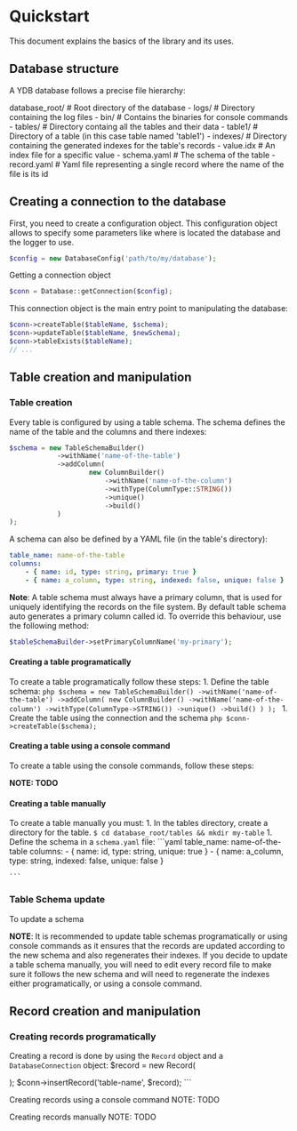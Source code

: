 # Quickstart
This document explains the basics of the library and its uses.

## Database structure
A YDB database follows a precise file hierarchy:

database_root/              # Root directory of the database
    - logs/                 # Directory containing the log files
    - bin/                  # Contains the binaries for console commands
    - tables/               # Directory containg all the tables and their data
        - table1/           # Directory of a table (in this case table named 'table1')
            - indexes/      # Directory containing the generated indexes for the table's records
                - value.idx # An index file for a specific value
            - schema.yaml   # The schema of the table
            - record.yaml   # Yaml file representing a single record where the name 
                              of the file is its id

## Creating a connection to the database
First, you need to create a configuration object. This configuration object allows to specify some parameters like where is located the database and the logger to use.

```php
$config = new DatabaseConfig('path/to/my/database');
```

Getting a connection object
```php
$conn = Database::getConnection($config);
```

This connection object is the main entry point to manipulating the database:
```php
$conn->createTable($tableName, $schema);
$conn->updateTable($tableName, $newSchema);
$conn->tableExists($tableName);
// ...
```

## Table creation and manipulation

### Table creation
Every table is configured by using a table schema. The schema defines the name of the table and the columns and there indexes:

```php
$schema = new TableSchemaBuilder()
            ->withName('name-of-the-table')
            ->addColumn(
                    new ColumnBuilder()
                        ->withName('name-of-the-column')
                        ->withType(ColumnType::STRING())
                        ->unique()
                        ->build()
            )
);
```
A schema can also be defined by a YAML file (in the table's directory):

```yaml
table_name: name-of-the-table
columns:
    - { name: id, type: string, primary: true }
    - { name: a_column, type: string, indexed: false, unique: false }
```

**Note**: A table schema must always have a primary column, that is used for uniquely identifying the records on the file system. By default table schema auto generates a primary column called id. To override this behaviour, use the following method:

```php 
$tableSchemaBuilder->setPrimaryColumnName('my-primary');
```

#### Creating a table programatically
To create a table programatically follow these steps:
    1. Define the table schema:
    ```php
    $schema = new TableSchemaBuilder()
                ->withName('name-of-the-table')
                ->addColumn(
                        new ColumnBuilder()
                            ->withName('name-of-the-column')
                            ->withType(ColumnType->STRING())
                            ->unique()
                            ->build()
                )
    );
    ```
    1. Create the table using the connection and the schema
    ```php
    $conn->createTable($schema);
    ```
#### Creating a table using a console command
To create a table using the console commands, follow these steps:

**NOTE: TODO**

#### Creating a table manually
To create a table manually you must:
    1. In the tables directory, create a directory for the table.
    ```
    $ cd database_root/tables && mkdir my-table
    ```
    1. Define the schema in a `schema.yaml` file:
    ```yaml
    table_name: name-of-the-table
    columns:
        - { name: id, type: string, unique: true }
        - { name: a_column, type: string, indexed: false, unique: false }

    ```

### Table Schema update
To update a schema

**NOTE**: It is recommended to update table schemas programatically or using console commands as it ensures that the records are updated according to the new schema and also regenerates their indexes. If you decide to update a table schema manually, you will need to edit every record file to make sure it follows the new schema and will need to regenerate the indexes either programatically, or using a console command.

## Record creation and manipulation

### Creating records programatically
Creating a record is done by using the `Record` object and a `DatabaseConnection` object:
$record = new Record(

); $conn->insertRecord('table-name', $record); ```

Creating records using a console command
NOTE: TODO

Creating records manually
NOTE: TODO
